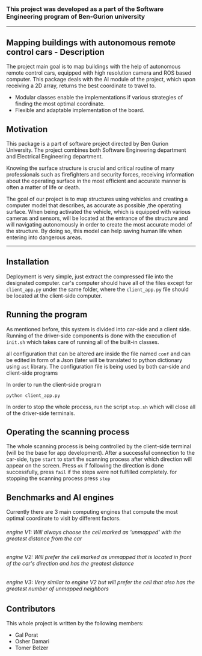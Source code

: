 ### This project was developed as a part of the Software Engineering program of  Ben-Gurion university 
***
## Mapping buildings with autonomous remote control cars - Description

The project main goal is to map buildings with the help of autonomous remote control cars, equipped with high resolution camera and ROS based computer.
This package deals with the AI module of the project, which upon receiving a 2D array, returns the best coordinate to travel to.

- Modular classes enable the implementations if various strategies of finding the most optimal coordinate.
- Flexible and adaptable implementation of the board.
 
## Motivation

This package is a part of software project directed by Ben Gurion University. The project combines both Software Engineering department and Electrical Engineering department.

Knowing the surface structure is crucial and critical routine of many professionals such as firefighters and security forces, receiving information about the operating   surface in the most efficient and accurate manner is often a matter of life or death.
 
The goal of our project is to map structures using vehicles and creating a computer model that describes, as accurate as possible ,the operating surface. When being activated the vehicle, which is equipped with various cameras and sensors, will be located at the entrance of the structure and will navigating autonomously in order to create the most accurate model of the structure. By doing so, this model can help saving human life when entering into dangerous areas.
***

## Installation

Deployment is very simple, just extract the compressed file into the designated  computer.
car's computer should have all of the files except for `client_app.py` under the same folder, where the `client_app.py` file should be located at the client-side computer.

## Running the program
 As mentioned before, this system is divided into car-side and a client side.
Running of the driver-side components is done with the execution of `init.sh` which takes care of running all of the built-in
classes.

all configuration that can be altered are inside the file named `conf` and can be edited in form of a Json (later will be translated to python dictionary using `ast` library.
The configuration file is being used by both car-side and client-side programs

In order to run the client-side program
```
python client_app.py
```
In order to stop the  whole process, run the script `stop.sh` which will close all of the driver-side terminals.


## Operating the scanning process

The whole scanning process is being controlled by the client-side terminal (will be the base for app development).
After a successful connection to the car-side, type `start` to start the scanning process after which direction will appear on the screen.
Press `ok` if following the direction is done successfully, press `fail` if the steps were not fulfilled completely.
for stopping the scanning process press `stop`


## Benchmarks and AI engines

Currently there are 3 main computing engines that compute the most optimal coordinate to visit by different factors.
###### engine V1: Will always choose the cell marked as 'unmapped' with the greatest distance from the car
###### engine V2: Will prefer the cell marked as unmapped that is located in front of the car's direction and has the greatest distance
###### engine V3: Very similar to engine V2 but will prefer the cell that also has the greatest number of unmapped neighbors



## Contributors

This whole project is written by the following members:
* Gal Porat
* Osher Damari
* Tomer Belzer

